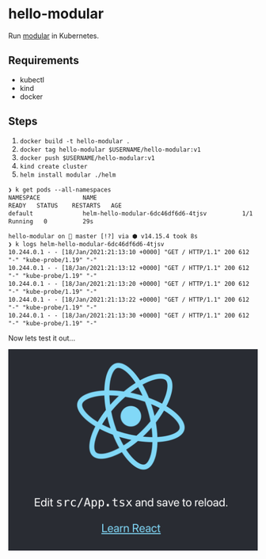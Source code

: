 # hello-modular

Run [modular](https://github.com/jpmorganchase/modular) in Kubernetes.


## Requirements
- kubectl 
- kind
- docker

## Steps

1. `docker build -t hello-modular .`
2. `docker tag hello-modular $USERNAME/hello-modular:v1`
3. `docker push $USERNAME/hello-modular:v1`
4. `kind create cluster`
5. `helm install modular ./helm`
```
❯ k get pods --all-namespaces
NAMESPACE            NAME                                         READY   STATUS    RESTARTS   AGE
default              helm-hello-modular-6dc46df6d6-4tjsv          1/1     Running   0          29s
```

```
hello-modular on  master [!?] via ⬢ v14.15.4 took 8s
❯ k logs helm-hello-modular-6dc46df6d6-4tjsv
10.244.0.1 - - [18/Jan/2021:21:13:10 +0000] "GET / HTTP/1.1" 200 612 "-" "kube-probe/1.19" "-"
10.244.0.1 - - [18/Jan/2021:21:13:12 +0000] "GET / HTTP/1.1" 200 612 "-" "kube-probe/1.19" "-"
10.244.0.1 - - [18/Jan/2021:21:13:20 +0000] "GET / HTTP/1.1" 200 612 "-" "kube-probe/1.19" "-"
10.244.0.1 - - [18/Jan/2021:21:13:22 +0000] "GET / HTTP/1.1" 200 612 "-" "kube-probe/1.19" "-"
10.244.0.1 - - [18/Jan/2021:21:13:30 +0000] "GET / HTTP/1.1" 200 612 "-" "kube-probe/1.19" "-"
```

Now lets test it out...

![img](images/landing.png)
